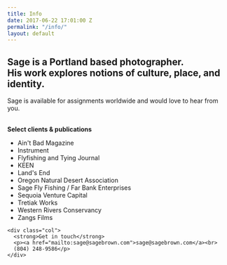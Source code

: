 ```yaml
---
title: Info
date: 2017-06-22 17:01:00 Z
permalink: "/info/"
layout: default
---
```


<div class="info v-center">
  <h2>Sage is a Portland based photographer.<br>
     His work explores notions of culture, place, and identity.</h2>

  <p>Sage is available for assignments worldwide and would love to hear from you.</p>
  <div class="blip"> &nbsp; </div>
    <div class="col">
      <strong>Select clients & publications</strong>
      <ul>
        <li>Ain't Bad Magazine</li>
        <li>Instrument</li>
        <li>Flyfishing and Tying Journal</li>
        <li>KEEN</li>
        <li>Land's End</li>
        <li>Oregon Natural Desert Association</li>
        <li>Sage Fly Fishing / Far Bank Enterprises</li>
        <li>Sequoia Venture Capital</li>
        <li>Tretiak Works</li>
        <li>Western Rivers Conservancy</li>
        <li>Zangs Films</li>
      </ul>
    </div>

    <div class="col">
      <strong>Get in touch</strong>
      <p><a href="mailto:sage@sagebrown.com">sage@sagebrown.com</a><br>
      (804) 248-9586</p>
    </div>

</div>
